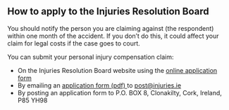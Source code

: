 ##  How to apply to the Injuries Resolution Board

You should notify the person you are claiming against (the respondent) within
one month of the accident. If you don’t do this, it could affect your claim
for legal costs if the case goes to court.

You can submit your personal injury compensation claim:

  * On the Injuries Resolution Board website using the [ online application form ](https://form.piab.ie/Pages/Checklist.aspx)
  * By emailing an [ application form (pdf) ](https://www.injuries.ie/eng/forms-guides/application-form.pdf) to [ post@injuries.ie ](mailto:post@injuries.ie)
  * By posting an application form to P.O. BOX 8, Clonakilty, Cork, Ireland, P85 YH98 
